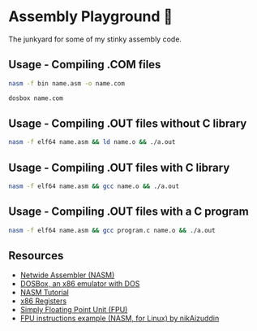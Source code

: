 # Assembly Playground :rocket:

The junkyard for some of my stinky assembly code.

## Usage - Compiling .COM files

``` bash 
nasm -f bin name.asm -o name.com
```

``` bash
dosbox name.com
```

## Usage - Compiling .OUT files without C library

``` bash
nasm -f elf64 name.asm && ld name.o && ./a.out
```

## Usage - Compiling .OUT files with C library

``` bash
nasm -f elf64 name.asm && gcc name.o && ./a.out
```

## Usage - Compiling .OUT files with a C program

``` bash
nasm -f elf64 name.asm && gcc program.c name.o && ./a.out
```

## Resources

* [Netwide Assembler \(NASM\)](https://www.nasm.us/)
* [DOSBox, an x86 emulator with DOS](https://www.dosbox.com/)
* [NASM Tutorial](https://cs.lmu.edu/~ray/notes/nasmtutorial/)
* [x86 Registers](http://www.eecg.toronto.edu/~amza/www.mindsec.com/files/x86regs.html)
* [Simply Floating Point Unit \(FPU\)](http://www.website.masmforum.com/tutorials/fptute/#intro)
* [FPU instructions example \(NASM, for Linux\) by nikAizuddin](https://gist.github.com/nikAizuddin/0e307cac142792dcdeba)
